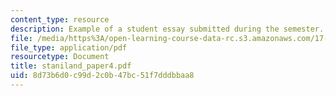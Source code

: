 ```yaml
---
content_type: resource
description: Example of a student essay submitted during the semester.
file: /media/https%3A/open-learning-course-data-rc.s3.amazonaws.com/17-960-foundations-of-political-science-fall-2004/8d73b6d0c99d2c0b47bc51f7dddbbaa8_staniland_paper4.pdf
file_type: application/pdf
resourcetype: Document
title: staniland_paper4.pdf
uid: 8d73b6d0-c99d-2c0b-47bc-51f7dddbbaa8
---
```

